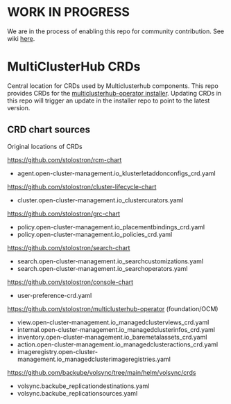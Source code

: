 [comment]: # ( Copyright Contributors to the Open Cluster Management project )

# WORK IN PROGRESS

We are in the process of enabling this repo for community contribution. See wiki [here](https://open-cluster-management.io/concepts/architecture/).

# MultiClusterHub CRDs

Central location for CRDs used by Multiclusterhub components. This repo provides CRDs for the [multiclusterhub-operator installer](https://github.com/stolostron/multiclusterhub-operator). Updating CRDs in this repo will trigger an update in the installer repo to point to the latest version.

## CRD chart sources
Original locations of CRDs

https://github.com/stolostron/rcm-chart
- agent.open-cluster-management.io_klusterletaddonconfigs_crd.yaml

https://github.com/stolostron/cluster-lifecycle-chart
- cluster.open-cluster-management.io_clustercurators.yaml

https://github.com/stolostron/grc-chart
- policy.open-cluster-management.io_placementbindings_crd.yaml
- policy.open-cluster-management.io_policies_crd.yaml

https://github.com/stolostron/search-chart
- search.open-cluster-management.io_searchcustomizations.yaml
- search.open-cluster-management.io_searchoperators.yaml

https://github.com/stolostron/console-chart
- user-preference-crd.yaml

https://github.com/stolostron/multiclusterhub-operator (foundation/OCM)
- view.open-cluster-management.io_managedclusterviews_crd.yaml
- internal.open-cluster-management.io_managedclusterinfos_crd.yaml
- inventory.open-cluster-management.io_baremetalassets_crd.yaml
- action.open-cluster-management.io_managedclusteractions_crd.yaml 
- imageregistry.open-cluster-management.io_managedclusterimageregistries.yaml

https://github.com/backube/volsync/tree/main/helm/volsync/crds
- volsync.backube_replicationdestinations.yaml
- volsync.backube_replicationsources.yaml
